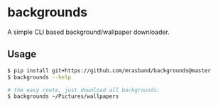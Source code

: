 # backgrounds

A simple CLI based background/wallpaper downloader.

## Usage

```bash
$ pip install git+https://github.com/mrasband/backgrounds@master
$ backgrounds --help

# the easy route, just download all backgrounds:
$ backgrounds ~/Pictures/wallpapers
```
